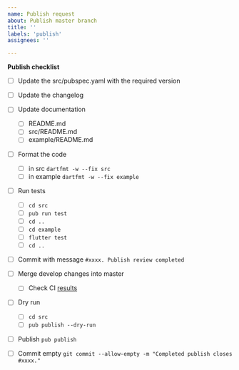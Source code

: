```yaml
---
name: Publish request
about: Publish master branch
title: ''
labels: 'publish'
assignees: ''

---
```


**Publish checklist**

- [ ] Update the src/pubspec.yaml with the required version
- [ ] Update the changelog
- [ ] Update documentation
  - [ ] README.md
  - [ ] src/README.md
  - [ ] example/README.md
- [ ] Format the code
  - [ ]  in src  ```dartfmt -w --fix src```
  - [ ]  in example ```dartfmt -w --fix example```
- [ ] Run tests 
  - [ ] ```cd src```
  - [ ] ```pub run test```
  - [ ] ```cd ..```
  - [ ] ```cd example```
  - [ ] ```flutter test```
  - [ ] ```cd ..```
- [ ] Commit with message `#xxxx. Publish review completed`
- [ ] Merge develop changes into master
  - [ ] Check CI [results](https://travis-ci.org/matei-tm/flutter-sqlite-m8-generator) 
- [ ] Dry run
  - [ ] ```cd src```
  - [ ] ```pub publish --dry-run```
- [ ] Publish ```pub publish```
- [ ] Commit empty ```git commit --allow-empty -m "Completed publish closes #xxxx."```

